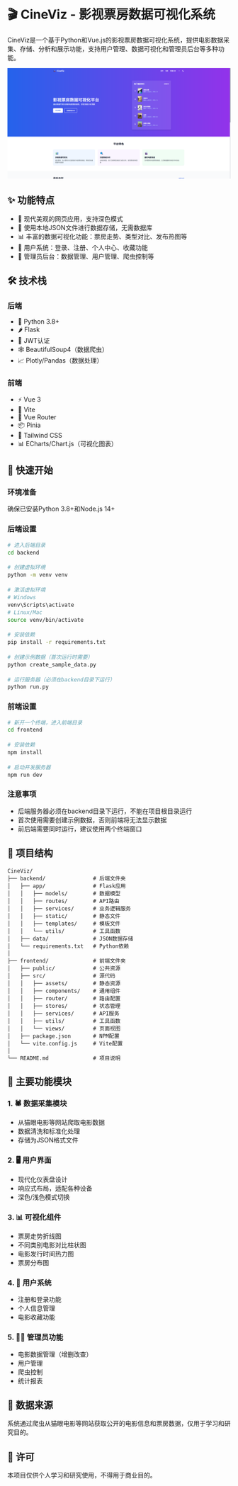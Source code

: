 # 🎬 CineViz - 影视票房数据可视化系统

CineViz是一个基于Python和Vue.js的影视票房数据可视化系统，提供电影数据采集、存储、分析和展示功能，支持用户管理、数据可视化和管理员后台等多种功能。

![系统运行截图](frontend/imgs/image.png)

## ✨ 功能特点

- 🎨 现代美观的网页应用，支持深色模式
- 💾 使用本地JSON文件进行数据存储，无需数据库
- 📊 丰富的数据可视化功能：票房走势、类型对比、发布热图等
- 👤 用户系统：登录、注册、个人中心、收藏功能
- 🔧 管理员后台：数据管理、用户管理、爬虫控制等

## 🛠️ 技术栈

### 后端
- 🐍 Python 3.8+
- 🌶️ Flask
- 🔑 JWT认证
- 🕸️ BeautifulSoup4（数据爬虫）
- 📈 Plotly/Pandas（数据处理）

### 前端
- ⚡ Vue 3
- 🚀 Vite
- 🧭 Vue Router
- 📦 Pinia
- 🎨 Tailwind CSS
- 📊 ECharts/Chart.js（可视化图表）

## 🚀 快速开始

### 环境准备
确保已安装Python 3.8+和Node.js 14+

### 后端设置
```bash
# 进入后端目录
cd backend

# 创建虚拟环境
python -m venv venv

# 激活虚拟环境
# Windows
venv\Scripts\activate
# Linux/Mac
source venv/bin/activate

# 安装依赖
pip install -r requirements.txt

# 创建示例数据（首次运行时需要）
python create_sample_data.py

# 运行服务器（必须在backend目录下运行）
python run.py
```

### 前端设置
```bash
# 新开一个终端，进入前端目录
cd frontend

# 安装依赖
npm install

# 启动开发服务器
npm run dev
```

### 注意事项
- 后端服务器必须在backend目录下运行，不能在项目根目录运行
- 首次使用需要创建示例数据，否则前端将无法显示数据
- 前后端需要同时运行，建议使用两个终端窗口

## 📁 项目结构

```
CineViz/
├── backend/               # 后端文件夹
│   ├── app/               # Flask应用
│   │   ├── models/        # 数据模型
│   │   ├── routes/        # API路由
│   │   ├── services/      # 业务逻辑服务
│   │   ├── static/        # 静态文件
│   │   ├── templates/     # 模板文件
│   │   └── utils/         # 工具函数
│   ├── data/              # JSON数据存储
│   └── requirements.txt   # Python依赖
│
├── frontend/              # 前端文件夹
│   ├── public/            # 公共资源
│   ├── src/               # 源代码
│   │   ├── assets/        # 静态资源
│   │   ├── components/    # 通用组件
│   │   ├── router/        # 路由配置
│   │   ├── stores/        # 状态管理
│   │   ├── services/      # API服务
│   │   ├── utils/         # 工具函数
│   │   └── views/         # 页面视图
│   ├── package.json       # NPM配置
│   └── vite.config.js     # Vite配置
│
└── README.md              # 项目说明
```

## 📌 主要功能模块

### 1. 🕷️ 数据采集模块
- 从猫眼电影等网站爬取电影数据
- 数据清洗和标准化处理
- 存储为JSON格式文件

### 2. 🖥️ 用户界面
- 现代化仪表盘设计
- 响应式布局，适配各种设备
- 深色/浅色模式切换

### 3. 📊 可视化组件
- 票房走势折线图
- 不同类别电影对比柱状图
- 电影发行时间热力图
- 票房分布图

### 4. 👥 用户系统
- 注册和登录功能
- 个人信息管理
- 电影收藏功能

### 5. 👨‍💼 管理员功能
- 电影数据管理（增删改查）
- 用户管理
- 爬虫控制
- 统计报表

## 📝 数据来源
系统通过爬虫从猫眼电影等网站获取公开的电影信息和票房数据，仅用于学习和研究目的。

## 📄 许可
本项目仅供个人学习和研究使用，不得用于商业目的。 